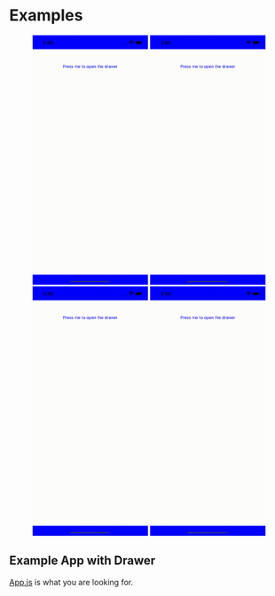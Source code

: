 # Examples

<div align="center">
  <img src="../assets/OverlayLeft.gif" alt="Item" height="450px">
  <img src="../assets/OverlayLeft.gif" alt="Item" height="450px">
  <img src="../assets/OverlayLeft.gif" alt="Item" height="450px">
  <img src="../assets/OverlayLeft.gif" alt="Item" height="450px">
</div>


## Example App with Drawer

[App.js](./App.js) is what you are looking for.